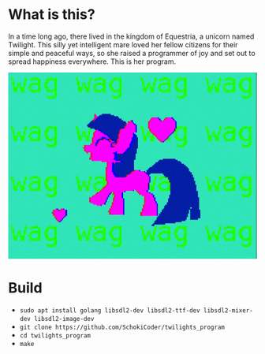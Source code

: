 # What is this?

In a time long ago, there lived in the kingdom of Equestria, a unicorn named
Twilight. This silly yet intelligent mare loved her fellow citizens for their
simple and peaceful ways, so she raised a programmer of joy and set out to
spread happiness everywhere.
This is her program.

![Twilight's program demonstrational image sequence](demo.gif)

# Build

- `sudo apt install golang libsdl2-dev libsdl2-ttf-dev libsdl2-mixer-dev libsdl2-image-dev`
- `git clone https://github.com/SchokiCoder/twilights_program`
- `cd twilights_program`
- `make`
